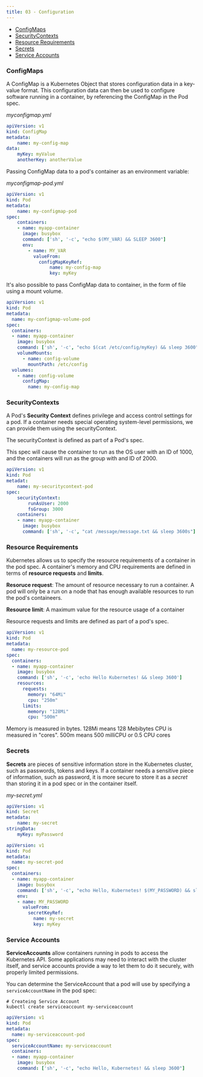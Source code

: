 ```yaml
---
title: 03 - Configuration
---
```


- [ConfigMaps](#configmaps)
- [SecurityContexts](#securitycontexts)
- [Resource Requirements](#resource-requirements)
- [Secrets](#secrets)
- [Service Accounts](#service-accounts)
  
### ConfigMaps

A ConfigMap is a Kubernetes Object that stores configuration data in a key-value format. This configuration data can then be used to configure software running in a container, by referencing the ConfigMap in the Pod spec.

*myconfigmap.yml*

```yaml
apiVersion: v1
kind: ConfigMap
metadata:
    name: my-config-map
data:
    myKey: myValue
    anotherKey: anotherValue
```

Passing ConfigMap data to a pod's container as an environment variable:

*myconfigmap-pod.yml*

```yaml
apiVersion: v1
kind: Pod
metadata:
    name: my-configmap-pod
spec:
    containers:
    - name: myapp-container
      image: busybox
      command: ['sh', '-c', "echo $(MY_VAR) && SLEEP 3600"]
      env:
        - name: MY_VAR
          valueFrom:
            configMapKeyRef:
                name: my-config-map
                key: myKey
```

It's also possible to pass ConfigMap data to container, in the form of file using a mount volume.


```yml
apiVersion: v1
kind: Pod
metadata:
  name: my-configmap-volume-pod
spec:
  containers:
  - name: myapp-container
    image: busybox
    command: ['sh', '-c', "echo $(cat /etc/config/myKey) && sleep 3600"]
    volumeMounts:
      - name: config-volume
        mountPath: /etc/config
  volumes:
    - name: config-volume
      configMap:
        name: my-config-map
```


### SecurityContexts

A Pod's **Security Context** defines privilege and access control settings for a pod. If a container needs special operating system-level permissions, we can provide them using the securityContext.

The securityContext is defined as part of a Pod's spec.

This spec will cause the container to run as the OS user with an ID of 1000, and the containers will run as the group with and ID of 2000.

```yml
apiVersion: v1
kind: Pod
metadat:
    name: my-securitycontext-pod
spec:
    securityContext:
        runAsUser: 2000
        fsGroup: 3000
    containers:
    - name: myapp-container
      image: busybox
      command: ['sh', '-c', "cat /message/message.txt && sleep 3600s"]
```


### Resource Requirements

Kubernetes allows us to specify the resource requirements of a container in the pod spec. A container's memory and CPU requirements are defined in terms of **resource requests** and **limits**.

**Resoruce request**: The amount of resource necessary to run a container. A pod will only be a run on a node that has enough available resources to run the pod's containeers.

**Resource limit**: A maximum value for the resource usage of a container

Resource requests and limits are defined as part of a pod's spec.

```yml
apiVersion: v1
kind: Pod
metadata:
  name: my-resource-pod
spec:
  containers:
  - name: myapp-container
    image: busybox
    command: ['sh', '-c', 'echo Hello Kubernetes! && sleep 3600']
    resources:
      requests:
        memory: "64Mi"
        cpu: "250m"
      limits:
        memory: "128Mi"
        cpu: "500m"
```

Memory is measured in bytes. 128Mi means 128 Mebibytes
CPU is measured in "cores". 500m means 500 milliCPU or 0.5 CPU cores

### Secrets

**Secrets** are pieces of sensitive information store in the Kubernetes cluster, such as passwords, tokens and keys. If a container needs a sensitive piece of information, such as password, it is more secure to store it as a *secret* than storing it in a pod spec or in the container itself.

*my-secret.yml*
```yml
apiVersion: v1
kind: Secret
metadata:
    name: my-secret
stringData:
    myKey: myPassword    
```

```yml
apiVersion: v1
kind: Pod
metadata:
  name: my-secret-pod
spec:
  containers:
  - name: myapp-container
    image: busybox
    command: ['sh', '-c', "echo Hello, Kubernetes! $(MY_PASSWORD) && sleep 3600"]
    env:
    - name: MY_PASSWORD
      valueFrom:
        secretKeyRef:
          name: my-secret
          key: myKey
```
### Service Accounts

**ServiceAccounts** allow containers running in pods to access the Kubernetes API. Some applications may need to interact with the cluster itself, and service accounts provide a way to let them to do it securely, with properly limited permissions.

You can determine the ServiceAccount that a pod will use by specifying a `serviceAccountName` in the pod spec:

```
# Createing Service Account
kubectl create serviceaccount my-serviceaccount
```

```yml
apiVersion: v1
kind: Pod
metadata:
  name: my-serviceaccount-pod
spec:
  serviceAccountName: my-serviceaccount
  containers:
  - name: myapp-container
    image: busybox
    command: ['sh', '-c', "echo Hello, Kubernetes! && sleep 3600"]
```
